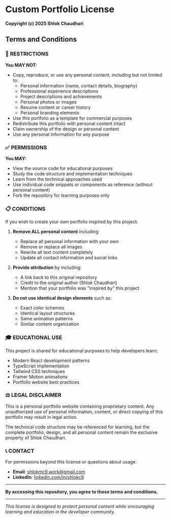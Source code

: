 # Custom Portfolio License

**Copyright (c) 2025 Shlok Chaudhari**

## Terms and Conditions

### 🚫 **RESTRICTIONS**

**You MAY NOT:**
- Copy, reproduce, or use any personal content, including but not limited to:
  - Personal information (name, contact details, biography)
  - Professional experience descriptions
  - Project descriptions and achievements
  - Personal photos or images
  - Resume content or career history
  - Personal branding elements
- Use this portfolio as a template for commercial purposes
- Redistribute this portfolio with personal content intact
- Claim ownership of the design or personal content
- Use any personal information for any purpose

### ✅ **PERMISSIONS**

**You MAY:**
- View the source code for educational purposes
- Study the code structure and implementation techniques
- Learn from the technical approaches used
- Use individual code snippets or components as reference (without personal content)
- Fork the repository for learning purposes only

### 📋 **CONDITIONS**

If you wish to create your own portfolio inspired by this project:

1. **Remove ALL personal content** including:
   - Replace all personal information with your own
   - Remove or replace all images
   - Rewrite all text content completely
   - Update all contact information and social links

2. **Provide attribution** by including:
   - A link back to this original repository
   - Credit to the original author (Shlok Chaudhari)
   - Mention that your portfolio was "inspired by" this project

3. **Do not use identical design elements** such as:
   - Exact color schemes
   - Identical layout structures
   - Same animation patterns
   - Similar content organization

### 🎓 **EDUCATIONAL USE**

This project is shared for educational purposes to help developers learn:
- Modern React development patterns
- TypeScript implementation
- Tailwind CSS techniques
- Framer Motion animations
- Portfolio website best practices

### ⚖️ **LEGAL DISCLAIMER**

This is a personal portfolio website containing proprietary content. Any unauthorized use of personal information, content, or direct copying of this portfolio may result in legal action.

The technical code structure may be referenced for learning, but the complete portfolio, design, and all personal content remain the exclusive property of Shlok Chaudhari.

### 📞 **CONTACT**

For permissions beyond this license or questions about usage:
- **Email**: shlokmc9.work@gmail.com
- **LinkedIn**: [linkedin.com/in/shlokc9](https://www.linkedin.com/in/shlokc9)

---

**By accessing this repository, you agree to these terms and conditions.**

---

*This license is designed to protect personal content while encouraging learning and education in the developer community.*